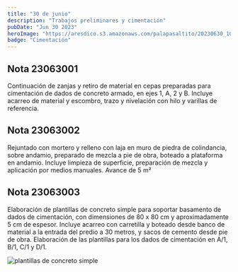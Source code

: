 ```yaml
---
title: "30 de junio"
description: "Trabajos preliminares y cimentación"
pubDate: "Jun 30 2023"
heroImage: "https://aresdico.s3.amazonaws.com/palapasaltito/20230630_105437.jpg"
badge: "Cimentación"
---
```


## Nota 23063001

Continuación de zanjas y retiro de material en cepas preparadas para cimentación de dados de concreto armado, en ejes 1, A, 2 y B. Incluye acarreo de material y escombro, trazo y nivelación con hilo y varillas de referencia.

## Nota 23063002

Rejuntado con mortero y relleno con laja en muro de piedra de colindancia, sobre andamio, preparado de mezcla a pie de obra, boteado a plataforma en andamio. Incluye limpieza de superficie, preparación de mezcla y aplicación por medios manuales. Avance de 5 m²

## Nota 23063003

Elaboración de plantillas de concreto simple para soportar basamento de dados de cimentación, con dimensiones de 80 x 80 cm y aproximadamente 5 cm de espesor. Incluye acarreo con carretilla y boteado desde banco de material a la entrada del predio a 30 metros, y sacos de cemento desde pie de obra. Elaboración de las plantillas para los dados de cimentación en A/1, B/1, C/1 y D/1.

![plantillas de concreto simple](https://aresdico.s3.amazonaws.com/palapasaltito/20230630_105437.jpg "plantillas de concreto simple")
